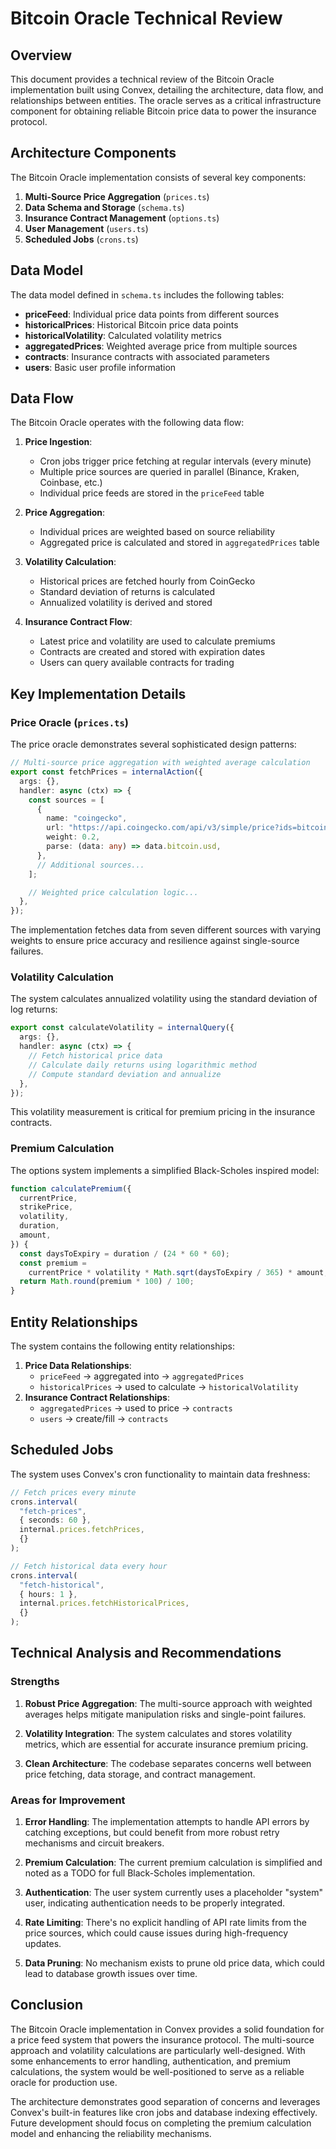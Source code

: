 # Bitcoin Oracle Technical Review

## Overview

This document provides a technical review of the Bitcoin Oracle implementation built using Convex, detailing the architecture, data flow, and relationships between entities. The oracle serves as a critical infrastructure component for obtaining reliable Bitcoin price data to power the insurance protocol.

## Architecture Components

The Bitcoin Oracle implementation consists of several key components:

1. **Multi-Source Price Aggregation** (`prices.ts`)
2. **Data Schema and Storage** (`schema.ts`)
3. **Insurance Contract Management** (`options.ts`)
4. **User Management** (`users.ts`)
5. **Scheduled Jobs** (`crons.ts`)

## Data Model

The data model defined in `schema.ts` includes the following tables:

- **priceFeed**: Individual price data points from different sources
- **historicalPrices**: Historical Bitcoin price data points
- **historicalVolatility**: Calculated volatility metrics
- **aggregatedPrices**: Weighted average price from multiple sources
- **contracts**: Insurance contracts with associated parameters
- **users**: Basic user profile information

## Data Flow

The Bitcoin Oracle operates with the following data flow:

1. **Price Ingestion**:

   - Cron jobs trigger price fetching at regular intervals (every minute)
   - Multiple price sources are queried in parallel (Binance, Kraken, Coinbase, etc.)
   - Individual price feeds are stored in the `priceFeed` table

2. **Price Aggregation**:

   - Individual prices are weighted based on source reliability
   - Aggregated price is calculated and stored in `aggregatedPrices` table

3. **Volatility Calculation**:

   - Historical prices are fetched hourly from CoinGecko
   - Standard deviation of returns is calculated
   - Annualized volatility is derived and stored

4. **Insurance Contract Flow**:
   - Latest price and volatility are used to calculate premiums
   - Contracts are created and stored with expiration dates
   - Users can query available contracts for trading

## Key Implementation Details

### Price Oracle (`prices.ts`)

The price oracle demonstrates several sophisticated design patterns:

```typescript
// Multi-source price aggregation with weighted average calculation
export const fetchPrices = internalAction({
  args: {},
  handler: async (ctx) => {
    const sources = [
      {
        name: "coingecko",
        url: "https://api.coingecko.com/api/v3/simple/price?ids=bitcoin&vs_currencies=usd",
        weight: 0.2,
        parse: (data: any) => data.bitcoin.usd,
      },
      // Additional sources...
    ];

    // Weighted price calculation logic...
  },
});
```

The implementation fetches data from seven different sources with varying weights to ensure price accuracy and resilience against single-source failures.

### Volatility Calculation

The system calculates annualized volatility using the standard deviation of log returns:

```typescript
export const calculateVolatility = internalQuery({
  args: {},
  handler: async (ctx) => {
    // Fetch historical price data
    // Calculate daily returns using logarithmic method
    // Compute standard deviation and annualize
  },
});
```

This volatility measurement is critical for premium pricing in the insurance contracts.

### Premium Calculation

The options system implements a simplified Black-Scholes inspired model:

```typescript
function calculatePremium({
  currentPrice,
  strikePrice,
  volatility,
  duration,
  amount,
}) {
  const daysToExpiry = duration / (24 * 60 * 60);
  const premium =
    currentPrice * volatility * Math.sqrt(daysToExpiry / 365) * amount;
  return Math.round(premium * 100) / 100;
}
```

## Entity Relationships

The system contains the following entity relationships:

1. **Price Data Relationships**:
   - `priceFeed` → aggregated into → `aggregatedPrices`
   - `historicalPrices` → used to calculate → `historicalVolatility`
2. **Insurance Contract Relationships**:
   - `aggregatedPrices` → used to price → `contracts`
   - `users` → create/fill → `contracts`

## Scheduled Jobs

The system uses Convex's cron functionality to maintain data freshness:

```typescript
// Fetch prices every minute
crons.interval(
  "fetch-prices",
  { seconds: 60 },
  internal.prices.fetchPrices,
  {}
);

// Fetch historical data every hour
crons.interval(
  "fetch-historical",
  { hours: 1 },
  internal.prices.fetchHistoricalPrices,
  {}
);
```

## Technical Analysis and Recommendations

### Strengths

1. **Robust Price Aggregation**: The multi-source approach with weighted averages helps mitigate manipulation risks and single-point failures.

2. **Volatility Integration**: The system calculates and stores volatility metrics, which are essential for accurate insurance premium pricing.

3. **Clean Architecture**: The codebase separates concerns well between price fetching, data storage, and contract management.

### Areas for Improvement

1. **Error Handling**: The implementation attempts to handle API errors by catching exceptions, but could benefit from more robust retry mechanisms and circuit breakers.

2. **Premium Calculation**: The current premium calculation is simplified and noted as a TODO for full Black-Scholes implementation.

3. **Authentication**: The user system currently uses a placeholder "system" user, indicating authentication needs to be properly integrated.

4. **Rate Limiting**: There's no explicit handling of API rate limits from the price sources, which could cause issues during high-frequency updates.

5. **Data Pruning**: No mechanism exists to prune old price data, which could lead to database growth issues over time.

## Conclusion

The Bitcoin Oracle implementation in Convex provides a solid foundation for a price feed system that powers the insurance protocol. The multi-source approach and volatility calculations are particularly well-designed. With some enhancements to error handling, authentication, and premium calculations, the system would be well-positioned to serve as a reliable oracle for production use.

The architecture demonstrates good separation of concerns and leverages Convex's built-in features like cron jobs and database indexing effectively. Future development should focus on completing the premium calculation model and enhancing the reliability mechanisms.
